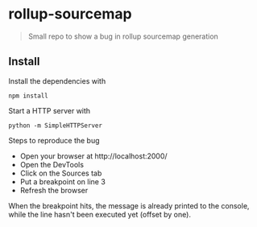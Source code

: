 # rollup-sourcemap

> Small repo to show a bug in rollup sourcemap generation

## Install
Install the dependencies with

```shell
npm install
```

Start a HTTP server with

```shell
python -m SimpleHTTPServer
```

Steps to reproduce the bug
* Open your browser at http://localhost:2000/
* Open the DevTools
* Click on the Sources tab
* Put a breakpoint on line 3
* Refresh the browser

When the breakpoint hits, the message is already printed to the console, while the line hasn't been executed yet (offset by one).
